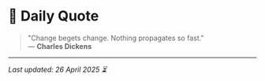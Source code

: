# 📜 Daily Quote

> "Change begets change. Nothing propagates so fast."  
> — **Charles Dickens**

---

_Last updated: 26 April 2025 ⏳_
